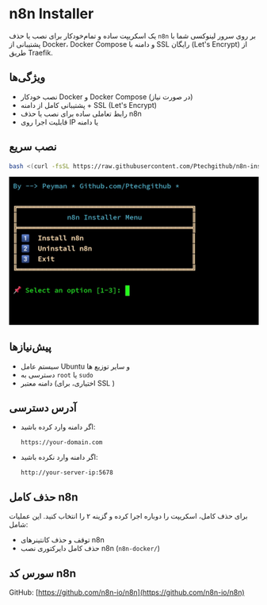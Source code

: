# n8n Installer

یک اسکریپت ساده و تمام‌خودکار برای نصب یا حذف `n8n` بر روی سرور لینوکسی شما با پشتیبانی از Docker، Docker Compose و دامنه با SSL رایگان (Let's Encrypt) از طریق Traefik.

## ویژگی‌ها

- نصب خودکار Docker و Docker Compose (در صورت نیاز)
- پشتیبانی کامل از دامنه + SSL (Let's Encrypt)
- رابط تعاملی ساده برای نصب یا حذف n8n
- قابلیت اجرا روی IP یا دامنه

## نصب سریع

```bash
bash <(curl -fsSL https://raw.githubusercontent.com/Ptechgithub/n8n-installer/main/n8n.sh)
```
![33](https://github.com/Ptechgithub/configs/blob/main/media/33.jpg)

## پیش‌نیازها

- سیستم عامل Ubuntu و سایر توزیع ها 
- دسترسی به `root` یا `sudo`
- دامنه معتبر (اختیاری، برای SSL )

## آدرس دسترسی

- اگر دامنه وارد کرده باشید:
  ```
  https://your-domain.com
  ```

- اگر دامنه وارد نکرده باشید:
  ```
  http://your-server-ip:5678
  ```

## حذف کامل n8n

برای حذف کامل، اسکریپت را دوباره اجرا کرده و گزینه ۲ را انتخاب کنید. این عملیات شامل:

- توقف و حذف کانتینرهای n8n
- حذف کامل دایرکتوری نصب n8n (`n8n-docker/`)

## سورس کد n8n

GitHub: [https://github.com/n8n-io/n8n](https://github.com/n8n-io/n8n)
